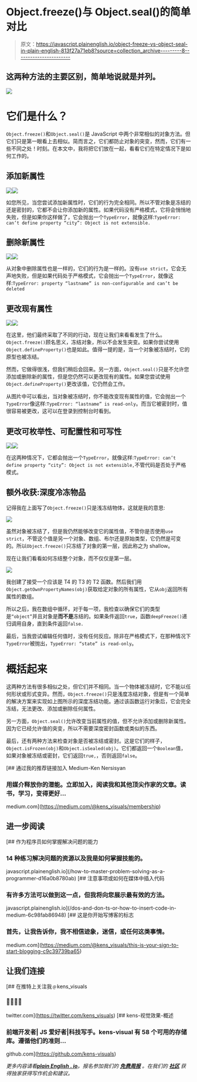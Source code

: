 # Object.freeze()与 Object.seal()的简单对比

> 原文：<https://javascript.plainenglish.io/object-freeze-vs-object-seal-in-plain-english-813f27a71eb8?source=collection_archive---------8----------------------->

## 这两种方法的主要区别，简单地说就是并列。

![](img/b4859d3266516bbaca4f88cb651df353.png)

# 它们是什么？

`Object.freeze()`和`Object.seal()`是 JavaScript 中两个非常相似的对象方法。但它们只是第一眼看上去相似。简而言之，它们都防止对象的突变，然而，它们有一些不同之处！时刻。在本文中，我将把它们放在一起，看看它们在特定情况下是如何工作的。

## 添加新属性

![](img/07b410ddee81bb1bb18d0975507a9f58.png)![](img/b65f52382c72db089ad06daf89c83f2e.png)

如您所见，当您尝试添加新属性时，它们的行为完全相同。所以不管对象是冻结的还是密封的，它都不会让你添加新的属性。如果代码没有严格模式，它将会悄悄地失败，但是如果你这样做了，它会抛出一个`TypeError`，就像这样:`TypeError: can’t define property “city”: Object is not extensible.`

## 删除新属性

![](img/8fe526ed6a61a6458f02b774d96481b4.png)![](img/1fc140354b535630c1023883ff82c3f2.png)

从对象中删除属性也是一样的，它们的行为是一样的。没有`use strict`，它会无声地失败，但是如果代码处于严格模式，它会抛出一个`TypeError`，就像这样:`TypeError: property “lastname” is non-configurable and can’t be deleted`

## 更改现有属性

![](img/eefc88fba63a682e2040c26940960fd7.png)![](img/05e8cb7f88a87619bd69a5d088030054.png)

在这里，他们最终采取了不同的行动，现在让我们来看看发生了什么。`Object.freeze()`顾名思义，冻结对象，所以不会发生突变。如果你尝试使用`Object.defineProperty()`也是如此。值得一提的是，当一个对象被冻结时，它的原型也被冻结。

然而，它做得很浅，但我们稍后会回来。另一方面，`Object.seal()`只是不允许您添加或删除新的属性，但是您仍然可以更改现有的属性。如果您尝试使用`Object.defineProperty()`更改该值，它仍然会工作。

从图片中可以看出，当对象被冻结时，你不能改变现有属性的值，它会抛出一个`TypeError`像这样:`TypeError: “lastname” is read-only`。而当它被密封时，值很容易被更改，这可以在登录到控制台时看到。

## 更改可枚举性、可配置性和可写性

![](img/5b1ec5f88b0941144650130e1dc95d85.png)![](img/9739c06ab71f8ce7a998a60d16a4ab85.png)

在这两种情况下，它都会抛出一个`TypeError`，就像这样:`TypeError: can’t define property “city”: Object is not extensible,`不管代码是否处于严格模式。

## 额外收获:深度冷冻物品

记得我在上面写了`Object.freeze()`只是浅冻结物体，这就是我的意思:

![](img/74986686e2e7c55e3da8dec8258fdbe8.png)

虽然对象被冻结了，但是我仍然能够改变它的属性值，不管你是否使用`use strict`，不管这个值是另一个对象、数组、布尔还是原始类型，它仍然是可变的。所以`Object.freeze()`只冻结了对象的第一层，因此称之为 shallow。

现在让我们看看如何冻结整个对象，而不仅仅是第一层。

![](img/982eeee7a3f28a48a295eea3dd11fbac.png)

我创建了接受一个应该是 T4 的 T3 的 T2 函数。然后我们用`Object.getOwnPropertyNames(obj)`获取给定对象的所有属性，它从`obj`返回所有属性的数组。

所以之后，我在数组中循环，对于每一项，我检查以确保它们的类型是`“object”`并且对象是**而不是**冻结的。如果条件返回`true`，函数`deepFreeze()`递归调用自身，直到条件返回`false.`

最后，当我尝试编辑任何值时，没有任何反应。除非在严格模式下，在那种情况下`TypeError`被抛出，`TypeError: “state” is read-only`。

# 概括起来

这两种方法有很多相似之处，但它们并不相同。当一个物体被冻结时，它不能以任何形状或形式变异。然而，`Object.freeze()`只是浅度冻结对象，但是有一个简单的解决方案来实现如上图所示的深度冻结功能。通过该函数运行对象后，它会完全冻结，无法更改、添加或删除任何属性。

另一方面，`Object.seal()`允许改变当前属性的值，但不允许添加或删除新属性。因为它已经允许值的突变，所以不需要深度密封函数或类似的东西。

最后，还有两种方法来检查对象是否被冻结或密封。这是它们的样子，`Object.isFrozen(obj)`和`Object.isSealed(obj)`。它们都返回一个`Boolean`值，如果对象被冻结或密封，它们返回`true,`，否则返回`false`。

[](https://medium.com/@kens_visuals/membership) [## 通过我的推荐链接加入 Medium-Ken Nersisyan

### 用媒介释放你的潜能。立即加入，阅读我和其他顶尖作家的文章。读书，学习，变得更好…

medium.com](https://medium.com/@kens_visuals/membership) 

## 进一步阅读

[](/how-to-master-problem-solving-as-a-programmer-d16a0b8780ab) [## 作为程序员如何掌握解决问题的能力

### 14 种练习解决问题的资源以及我是如何掌握技能的。

javascript.plainenglish.io](/how-to-master-problem-solving-as-a-programmer-d16a0b8780ab) [](/dos-and-don-ts-or-how-to-insert-code-in-medium-6c98fab86948) [## 注意事项或如何在媒体中插入代码

### 有许多方法可以做到这一点，但我将向您展示最有效的方法。

javascript.plainenglish.io](/dos-and-don-ts-or-how-to-insert-code-in-medium-6c98fab86948) [](https://medium.com/@kens_visuals/this-is-your-sign-to-start-blogging-c9c39739ba65) [## 这是你开始写博客的标志

### 首先，让我告诉你，我不相信迹象，迷信，或任何这类事情。

medium.com](https://medium.com/@kens_visuals/this-is-your-sign-to-start-blogging-c9c39739ba65) 

## 让我们连接

[](https://twitter.com/kens_visuals) [## 在推特上关注我﹫kens_visuals

### 👨🏻‍💻👾

twitter.com](https://twitter.com/kens_visuals) [](https://github.com/kens-visuals) [## kens-视觉效果-概述

### 前端开发者| JS 爱好者|科技写手。kens-visual 有 58 个可用的存储库。遵循他们的准则…

github.com](https://github.com/kens-visuals) 

*更多内容请看*[***plain English . io***](http://plainenglish.io/)*。报名参加我们的* [***免费周报***](http://newsletter.plainenglish.io/) *。在我们的* [***社区***](https://discord.gg/GtDtUAvyhW) *获得独家获得写作机会和建议。*